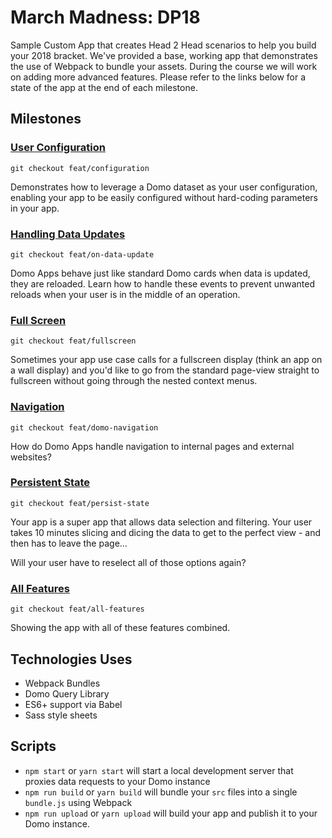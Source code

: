 # March Madness: DP18

Sample Custom App that creates Head 2 Head scenarios to help you build your 2018 bracket. We've provided
a base, working app that demonstrates the use of Webpack to bundle your assets. During the course we will work
on adding more advanced features. Please refer to the links below for a state of the app at the end of each
milestone.

## Milestones

### [User Configuration](CustomApps/march-madness/blob/feat/configuration)

```git checkout feat/configuration```

Demonstrates how to leverage a Domo dataset as your user configuration, enabling your app to be
easily configured without hard-coding parameters in your app.

### [Handling Data Updates](CustomApps/march-madness/blob/feat/on-data-update)

```git checkout feat/on-data-update```

Domo Apps behave just like standard Domo cards when data is updated, they are reloaded. Learn
how to handle these events to prevent unwanted reloads when your user is in the middle of an operation.

### [Full Screen](CustomApps/march-madness/blob/feat/fullscreen)

```git checkout feat/fullscreen```

Sometimes your app use case calls for a fullscreen display (think an app on a wall display) and you'd 
like to go from the standard page-view straight to fullscreen without going through the nested
context menus.

### [Navigation](CustomApps/march-madness/blob/feat/domo-navigation)

```git checkout feat/domo-navigation```

How do Domo Apps handle navigation to internal pages and external websites? 

### [Persistent State](CustomApps/march-madness/blob/feat/persist-state)

```git checkout feat/persist-state```

Your app is a super app that allows data selection and filtering. Your user takes 10 minutes 
slicing and dicing the data to get to the perfect view - and then has to leave the page...

Will your user have to reselect all of those options again?

### [All Features](CustomApps/march-madness/blob/feat/all-features)

```git checkout feat/all-features```

Showing the app with all of these features combined.

## Technologies Uses

* Webpack Bundles
* Domo Query Library
* ES6+ support via Babel
* Sass style sheets

## Scripts

* `npm start` or `yarn start` will start a local development server that proxies data requests to your Domo instance
* `npm run build` or `yarn build` will bundle your `src` files into a single `bundle.js` using Webpack
* `npm run upload` or `yarn upload` will build your app and publish it to your Domo instance.


